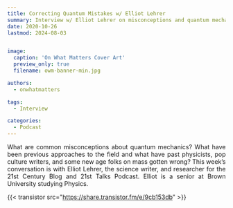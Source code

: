 ```yaml
---
title: Correcting Quantum Mistakes w/ Elliot Lehrer
summary: Interview w/ Elliot Lehrer on misconceptions and quantum mechanics
date: 2020-10-26
lastmod: 2024-08-03


image:
  caption: 'On What Matters Cover Art'
  preview_only: true
  filename: owm-banner-min.jpg

authors:
  - onwhatmatters

tags:
  - Interview

categories: 
  - Podcast
---
```


<div style="text-align: justify">
What are common misconceptions about quantum mechanics? What have been previous approaches to the field and what have past physicists, pop culture writers, and some new age folks on mass gotten wrong? This week’s conversation is with Elliot Lehrer, the science writer, and researcher for the 21st Century Blog and 21st Talks Podcast. Elliot is a senior at Brown University studying Physics.

{{< transistor src="https://share.transistor.fm/e/9cb153db" >}}
</div>